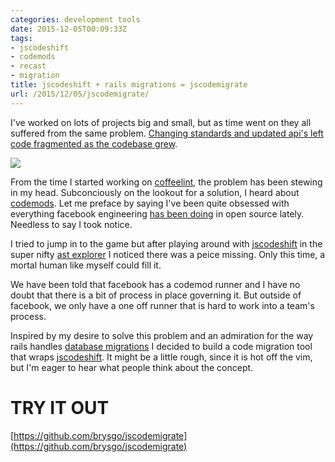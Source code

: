 ```yaml
---
categories: development tools
date: 2015-12-05T00:09:33Z
tags:
- jscodeshift
- codemods
- recast
- migration
title: jscodeshift + rails migrations = jscodemigrate
url: /2015/12/05/jscodemigrate/
---
```


I've worked on lots of projects big and small, but as time went on they all
suffered from the same problem. [Changing standards and updated api's left
code fragmented as the codebase grew][code-fragmenting].

![](http://www.tlnt.com/media/2012/12/lumberg-office-space_320.jpg)

From the time I started working on [coffeelint][coffeelint], the problem has been stewing in
my head. Subconciously on the lookout for a solution, I heard about [codemods][codemod-talk].
Let me preface by saying I've been quite obsessed with everything facebook
engineering [has been doing][facebook-open-source] in open source lately. Needless to say I took notice.

I tried to jump in to the game but after playing around with
[jscodeshift][jscodeshift] in the super nifty [ast explorer][ast-explorer] I noticed
there was a peice missing. Only this time, a mortal human like myself could fill it.

We have been told that facebook has a codemod runner and I have no doubt
that there is a bit of process in place governing it. But outside of facebook, we
only have a one off runner that is hard to work into a team's process.

Inspired by my desire to solve this problem and an admiration for the way rails
handles [database migrations][rails-migrations] I decided to build a code migration tool that wraps
[jscodeshift][jscodeshift]. It might be a little rough, since it is hot off the vim, but I'm
eager to hear what people think about the concept.

# TRY IT OUT
[https://github.com/brysgo/jscodemigrate](https://github.com/brysgo/jscodemigrate)


[code-fragmenting]:https://xkcd.com/927/
[coffeelint]:https://github.com/clutchski/coffeelint/issues/195
[codemod-talk]:https://youtu.be/d0pOgY8__JM
[facebook-open-source]:http://www.fastcompany.com/3038842/how-facebooks-massive-open-source-push-delivers-better-code-and-better-engineers
[jscodeshift]:https://github.com/facebook/jscodeshift
[ast-explorer]:http://astexplorer.net/
[rails-migrations]:http://blog.lilyjen.com/an-intro-to-rails-migrations/
